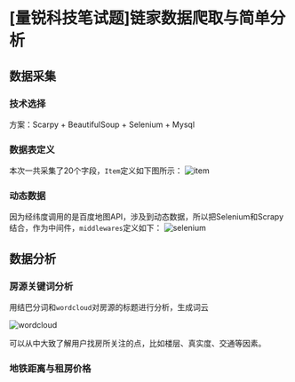 # [量锐科技笔试题]链家数据爬取与简单分析


## 数据采集

### 技术选择
方案：Scarpy + BeautifulSoup + Selenium + Mysql

### 数据表定义
本次一共采集了20个字段，`Item`定义如下图所示：
![item](http://i1.piimg.com/588729/e57e9d0060a0669f.png)




















### 动态数据

因为经纬度调用的是百度地图API，涉及到动态数据，所以把Selenium和Scrapy结合，作为中间件，`middlewares`定义如下：
![selenium](http://i1.piimg.com/588729/88f39e9ff0d04af9.png)












## 数据分析

### 房源关键词分析

用结巴分词和`wordcloud`对房源的标题进行分析，生成词云

![wordcloud](http://i1.piimg.com/588729/b90bd42413c50ca5.png)

















可以从中大致了解用户找房所关注的点，比如楼层、真实度、交通等因素。




### 地铁距离与租房价格



### 
